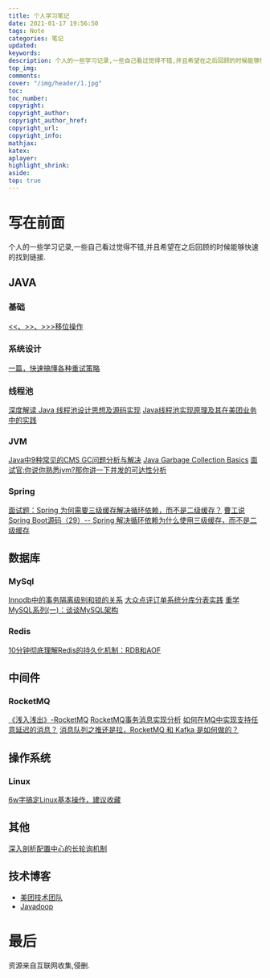 ```yaml
---
title: 个人学习笔记
date: 2021-01-17 19:56:50
tags: Note
categories: 笔记
updated:
keywords:
description: 个人的一些学习记录,一些自己看过觉得不错,并且希望在之后回顾的时候能够快速的找到链接.
top_img:
comments:
cover: "/img/header/1.jpg"
toc:
toc_number:
copyright:
copyright_author:
copyright_author_href:
copyright_url:
copyright_info:
mathjax:
katex:
aplayer:
highlight_shrink:
aside:
top: true
---
```


# 写在前面
个人的一些学习记录,一些自己看过觉得不错,并且希望在之后回顾的时候能够快速的找到链接.

<!-- more -->

## JAVA

### 基础

[<<、>>、>>>移位操作](https://www.cnblogs.com/yulinfeng/p/6602902.html)

### 系统设计

[一篇，快速搞懂各种重试策略](https://blog.csdn.net/maple_son/article/details/105026747)

### 线程池
[深度解读 Java 线程池设计思想及源码实现](https://javadoop.com/post/java-thread-pool)
[Java线程池实现原理及其在美团业务中的实践](https://tech.meituan.com/2020/04/02/java-pooling-pratice-in-meituan.html)
### JVM
[Java中9种常见的CMS GC问题分析与解决](https://tech.meituan.com/2020/11/12/java-9-cms-gc.html)
[Java Garbage Collection Basics](https://www.oracle.com/webfolder/technetwork/tutorials/obe/java/gc01/index.html)
[面试官:你说你熟悉jvm?那你讲一下并发的可达性分析](https://segmentfault.com/a/1190000021820577)

### Spring

[面试题：Spring 为何需要三级缓存解决循环依赖，而不是二级缓存？](https://mp.weixin.qq.com/s/cimdMmbwfyNBFkTzGuPGeA)
[曹工说Spring Boot源码（29）-- Spring 解决循环依赖为什么使用三级缓存，而不是二级缓存](https://www.cnblogs.com/grey-wolf/p/13034371.html)

## 数据库
### MySql
[Innodb中的事务隔离级别和锁的关系](https://tech.meituan.com/2014/08/20/innodb-lock.html)
[大众点评订单系统分库分表实践](https://tech.meituan.com/2016/11/18/dianping-order-db-sharding.html)
[重学MySQL系列(一)：谈谈MySQL架构](https://juejin.cn/post/6844903944188067848)
### Redis

[10分钟彻底理解Redis的持久化机制：RDB和AOF](https://juejin.cn/post/6844903874927525902)


## 中间件

### RocketMQ
[《浅入浅出》-RocketMQ](https://juejin.cn/post/6844904008629354504)
[RocketMQ事务消息实现分析](https://www.cnblogs.com/hzmark/p/rocket_txn.html)
[如何在MQ中实现支持任意延迟的消息？](https://www.cnblogs.com/hzmark/p/mq-delay-msg.html)
[消息队列之推还是拉，RocketMQ 和 Kafka 是如何做的？](https://segmentfault.com/a/1190000023854950)

## 操作系统
### Linux
[6w字搞定Linux基本操作，建议收藏](https://juejin.cn/post/6917096816118857736)


## 其他
[深入剖析配置中心的长轮询机制](https://mp.weixin.qq.com/s/6Nh9iufj31UAk2xcstM4qw)
## 技术博客
- [美团技术团队](https://tech.meituan.com/)
- [Javadoop](https://javadoop.com/)

# 最后

资源来自互联网收集,侵删.
